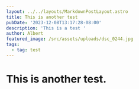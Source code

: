 ```yaml
---
layout: ../../layouts/MarkdownPostLayout.astro
title: This is another test
pubDate: '2023-12-08T13:17:28-08:00'
description: 'This is a test '
author: Albert
featured_image: /src/assets/uploads/dsc_0244.jpg
tags:
  - tag: test
---
```

# This is another test.
